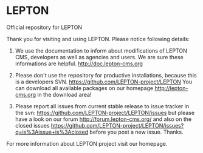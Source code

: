 LEPTON
========

Official repository for LEPTON

Thank you for visiting and using LEPTON.
Please notice following details:

1. We use the documentation to inform about modifications of LEPTON CMS, developers as well as agencies and users. We are sure these informations are helpful.
http://doc.lepton-cms.org

2. Please don't use the repository for productive installations, because this is a developers SVN. 
https://github.com/LEPTON-project/LEPTON
You can download all available packages on our homepage 
http://lepton-cms.org
in the download area!

3. Please report all issues from current stable release to issue tracker in the svn:
https://github.com/LEPTON-project/LEPTON/issues
but please have a look on our forum
http://forum.lepton-cms.org/
and also on the closed issues
https://github.com/LEPTON-project/LEPTON/issues?q=is%3Aissue+is%3Aclosed
before you post a new issue.
Thanks.

For more information about LEPTON project visit our homepage.
